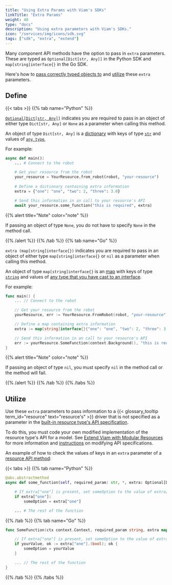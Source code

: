```yaml
---
title: "Using Extra Params with Viam's SDKs"
linkTitle: "Extra Params"
weight: 40
type: "docs"
description: "Using extra parameters with Viam's SDKs."
icon: "/services/img/icons/sdk.svg"
tags: ["sdk", "extra", "extend"]
---
```


Many component API methods have the option to pass in `extra` parameters.
These are typed as `Optional[Dict[str, Any]]` in the Python SDK and `map[string]interface{}` in the Go SDK.

Here's how to [pass correctly typed objects to](#define) and [utilize](#utilize) these `extra` parameters.

## Define

{{< tabs >}}
{{% tab name="Python" %}}

[`Optional[Dict[str, Any]]`](https://docs.python.org/3/library/typing.html#typing.Optional) indicates you are required to pass in an object of either type `Dict[str, Any]` or `None` as a parameter when calling this method.

An object of type `Dict[str, Any]` is a [dictionary](https://docs.python.org/3/tutorial/datastructures.html#dictionaries) with keys of type [`str`](https://docs.python.org/3/library/stdtypes.html#str) and values of [`any type`](https://docs.python.org/3/library/typing.html#typing.Any),

For example:

``` python {class="line-numbers linkable-line-numbers"}
async def main():
    ... # Connect to the robot

    # Get your resource from the robot
    your_resource = YourResource.from_robot(robot, "your-resource")
    
    # Define a dictionary containing extra information
    extra = {"one": "one", "two": 2, "three": 3.0}

    # Send this information in an call to your resource's API
    await your_resource.some_function("this is required", extra)
```

{{% alert title="Note" color="note" %}}

If passing an object of type `None`, you do not have to specify `None` in the method call.

{{% /alert %}}
{{% /tab %}}
{{% tab name="Go" %}}

`extra (map[string]interface{})` indicates you are required to pass in an object of either type `map[string]interface{}` or `nil` as a parameter when calling this method.

An object of type `map[string]interface{}` is an [map](https://go.dev/blog/maps) with keys of type [`string`](https://go.dev/blog/strings) and values of [any type that you have cast to an interface](https://jordanorelli.com/post/32665860244/how-to-use-interfaces-in-go).

For example:

```go {class="line-numbers linkable-line-numbers"}
func main() {
    ... // Connect to the robot

    // Get your resource from the robot
    yourResource, err := YourResource.FromRobot(robot, "your-resource")

    // Define a map containing extra information
    extra := map[string]interface{}{"one": "one", "two": 2, "three": 3.0}

    // Send this information in an call to your resource's API
    err := yourResource.SomeFunction(context.Background(), "this is required", extra)
}
```

{{% alert title="Note" color="note" %}}

If passing an object of type `nil`, you must specify `nil` in the method call or the method will fail.

{{% /alert %}}
{{% /tab %}}
{{% /tabs %}}

## Utilize

Use these `extra` parameters to pass information to a {{< glossary_tooltip term_id="resource" text="resource's" >}} driver that is not specified as a parameter in the [built-in resource type's API specification](/program/extend/modular-resources/#apis).

To do this, you must code your own modified implementation of the resource type's API for a model.
See [Extend Viam with Modular Resources](/program/extend/modular-resources/) for more information and [instructions](/program/extend/modular-resources/#use-a-modular-resource-with-your-robot) on modifying API specifications.

An example of how to check the values of keys in an `extra` parameter of a [resource API method](/program/sdks/#add-control-logic):

{{< tabs >}}
{{% tab name="Python" %}}

``` python {class="line-numbers linkable-line-numbers"}
@abc.abstractmethod
async def some_function(self, required_param: str, *, extra: Optional[Dict[str, Any]] = None, timeout: Optional[float] = None, **kwargs):

    # If extra["one"] is present, set someOption to the value of extra["one"]
    if extra["one"]:
        someOption = extra["one"]

    ... # The rest of the function
```

{{% /tab %}}
{{% tab name="Go" %}}

```go {class="line-numbers linkable-line-numbers"}
func SomeFunction(ctx context.Context, required_param string, extra map[string]interface{}) error {

    // If extra["one"] is present, set someOption to the value of extra["one"]
    if yourValue, ok := extra["one"].(bool); ok {
        someOption = yourValue
    }

    ... // The rest of the function
}
```

{{% /tab %}}
{{% /tabs %}}
